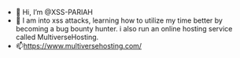 - 👋 Hi, I’m @XSS-PARIAH
- 👀 I am into xss attacks, learning how to utilize my time better by becoming a bug bounty hunter. i also run an online hosting service called MultiverseHosting.
- 📫https://www.multiversehosting.com/
<!---

--->
